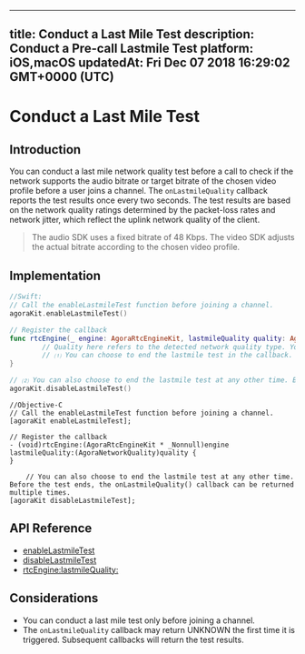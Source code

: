 
---
title: Conduct a Last Mile Test
description: Conduct a Pre-call Lastmile Test
platform: iOS,macOS
updatedAt: Fri Dec 07 2018 16:29:02 GMT+0000 (UTC)
---
# Conduct a Last Mile Test
## Introduction

You can conduct a last mile network quality test before a call to check if the network supports the audio bitrate or target bitrate of the chosen video profile before a user joins a channel. The `onLastmileQuality` callback reports the test results once every two seconds. The test results are based on the network quality ratings determined by the packet-loss rates and network jitter, which reflect the uplink network quality of the client.

> The audio SDK uses a fixed bitrate of 48 Kbps. 
> The video SDK adjusts the actual bitrate according to the chosen video profile.



## Implementation

```swift
//Swift:
// Call the enableLastmileTest function before joining a channel. 
agoraKit.enableLastmileTest()

// Register the callback
func rtcEngine(_ engine: AgoraRtcEngineKit, lastmileQuality quality: AgoraNetworkQuality) {
 		// Quality here refers to the detected network quality type. You can use it for the related logics. 
		// ⑴ You can choose to end the lastmile test in the callback. 
}

// ⑵ You can also choose to end the lastmile test at any other time. Before the test ends, the onLastmileQuality() callback can be triggered multiple times. 
agoraKit.disableLastmileTest()
```

```oc
//Objective-C
// Call the enableLastmileTest function before joining a channel. 
[agoraKit enableLastmileTest];

// Register the callback
- (void)rtcEngine:(AgoraRtcEngineKit * _Nonnull)engine lastmileQuality:(AgoraNetworkQuality)quality {
}

	// You can also choose to end the lastmile test at any other time. Before the test ends, the onLastmileQuality() callback can be returned multiple times. 
[agoraKit disableLastmileTest];
```

## API Reference

- [enableLastmileTest](https://docs.agora.io/en/Video/API%20Reference/oc/Classes/AgoraRtcEngineKit.html#//api/name/enableLastmileTest)
- [disableLastmileTest](https://docs.agora.io/en/Video/API%20Reference/oc/Classes/AgoraRtcEngineKit.html#//api/name/disableLastmileTest)
- [rtcEngine:lastmileQuality:](https://docs.agora.io/en/Video/API%20Reference/oc/Protocols/AgoraRtcEngineDelegate.html#//api/name/rtcEngine:lastmileQuality:)

## Considerations

- You can conduct a last mile test only before joining a channel.
- The `onLastmileQuality` callback may return UNKNOWN the first time it is triggered. Subsequent callbacks will return the test results. 




